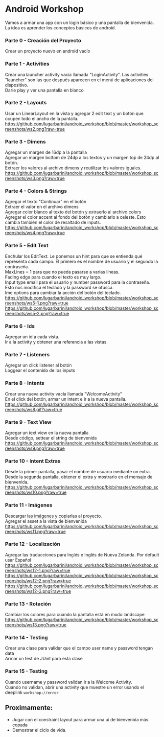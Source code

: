 # Android Workshop

Vamos a armar una app con un login básico y una pantalla de bienvenida. La idea es aprender los conceptos básicos de android. 


### Parte 0 - Creación del Proyecto
Crear un proyecto nuevo en android vacío

### Parte 1 - Activities
Crear una launcher activity vacía llamada "LoginActivity". Las activities "launcher" son las que después aparecen en el menú de aplicaciones del dispositivo.<br>
Darle play y ver una pantalla en blanco

### Parte 2 - Layouts
Usar un LinearLayout en la vista y agregar 2 edit text y un botón que ocupen todo el ancho de la pantalla. 
https://github.com/lugarbarini/android_workshop/blob/master/workshop_screenshots/ws2.png?raw=true

### Parte 3 - Dimens
Agregar un margen de 16dp a la pantalla<br>
Agregar un margen bottom de 24dp a los textos y un margen top de 24dp al botón.<br>
Extraer los valores al archivo dimens y reutilizar los valores iguales.<br>
https://github.com/lugarbarini/android_workshop/blob/master/workshop_screenshots/ws3.png?raw=true

### Parte 4 - Colors & Strings
Agregar el texto "Continuar" en el botón<br>
Extraer el valor en el archivo dimens<br>
Agregar color blanco al texto del botón y extraerlo al archivo colors<br>
Agregar el color accent al fondo del botón y cambiarlo a celeste. Esto cambia también el color de resaltado de inputs.<br>
https://github.com/lugarbarini/android_workshop/blob/master/workshop_screenshots/ws4.png?raw=true

### Parte 5 - Edit Text
Enchular los EditText. 
Le ponemos un hint para que se entienda qué representa cada campo. El primero es el nombre de usuario y el segundo la contraseña.<br>
MaxLines = 1 para que no pueda pasarse a varias líneas.<br>
Fading edge para cuando el texto es muy largo.<br>
Input type email para el usuario y number password para la contraseña. Esto nos modifica el teclado y la password se ofusca. <br>
Ime options para cambiar la acción del botón del teclado. 
https://github.com/lugarbarini/android_workshop/blob/master/workshop_screenshots/ws5-1.png?raw=true
https://github.com/lugarbarini/android_workshop/blob/master/workshop_screenshots/ws5-2.png?raw=true

### Parte 6 - Ids
Agregar un id a cada vista. <br>
Ir a la activity y obtener una referencia a las vistas. 

### Parte 7 - Listeners
Agregar un click listener al botón <br> 
Loggear el contenido de los inputs 

### Parte 8 - Intents
Crear una nueva activity vacía llamada "WelcomeActivity" <br>
En el click del botón, armar un intent e ir a la nueva pantalla. 
https://github.com/lugarbarini/android_workshop/blob/master/workshop_screenshots/ws8.gif?raw=true

### Parte 9 - Text View
Agregar un text view en la nueva pantalla <br>
Desde código, settear el string de bienvenida
https://github.com/lugarbarini/android_workshop/blob/master/workshop_screenshots/ws9.png?raw=true

### Parte 10 - Intent Extras
Desde la primer pantalla, pasar el nombre de usuario mediante un extra. <br>
Desde la segunda pantalla, obtener el extra y mostrarlo en el mensaje de bienvenida.
https://github.com/lugarbarini/android_workshop/blob/master/workshop_screenshots/ws10.png?raw=true

### Parte 11 - Imágenes
Descargar [las imágenes](https://drive.google.com/drive/folders/1crIXLV7s0AlF0kPP5RmJXG3DbeTLaHzF?usp=sharing) y copiarlas al proyecto. <br>
Agregar el asset a la vista de bienvenida
https://github.com/lugarbarini/android_workshop/blob/master/workshop_screenshots/ws11.png?raw=true

### Parte 12 - Localización
Agregar las traducciones para Inglés e Inglés de Nueva Zelanda. Por default usar Español
https://github.com/lugarbarini/android_workshop/blob/master/workshop_screenshots/ws12-1.png?raw=true
https://github.com/lugarbarini/android_workshop/blob/master/workshop_screenshots/ws12-2.png?raw=true
https://github.com/lugarbarini/android_workshop/blob/master/workshop_screenshots/ws12-3.png?raw=true

### Parte 13 - Rotación
Cambiar los colores para cuando la pantalla está en modo landscape
https://github.com/lugarbarini/android_workshop/blob/master/workshop_screenshots/ws13.png?raw=true

### Parte 14 - Testing
Crear una clase para validar que el campo user name y password tengan data <br>
Armar un test de JUnit para esta clase

### Parte 15 - Testing
Cuando username y password validan ir a la Welcome Activity. <br>
Cuando no validan, abrir una activity que muestre un error usando el deeplink `workshop://error` 



## Proximamente: 
- Jugar con el constraint layout para armar una ui de bienvenida más copada
- Demostrar el ciclo de vida. 



